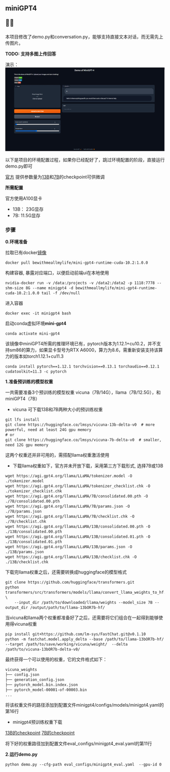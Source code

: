 
## miniGPT4 <p>🚀🚀</p>
本项目修改了demo.py和conversation.py，能够支持直接文本对话，而无需先上传图片。

**TODO: 支持多图上传回答**

演示：
![show](./examples/e5b0d467fa14e2aa9b77a46b828a4e0.png)

以下是项目的环境配置过程，如果你已经配好了，跳过环境配置的阶段，直接运行demo.py即可

[官方](https://github.com/Vision-CAIR/MiniGPT-4)
提供参数量为[13B](https://drive.google.com/file/d/1a4zLvaiDBr-36pasffmgpvH5P7CKmpze/view)和[7B](https://drive.google.com/file/d/1a4zLvaiDBr-36pasffmgpvH5P7CKmpze/view)的checkpoint可供微调 

**所需配置** 

官方使用A100显卡
* 13B： 23G显存
* 7B: 11.5G显存

### 步骤
**0.环境准备**

拉取已有docker[镜像](https://hub.docker.com/r/bewithmeallmylife/mini-gpt4-runtime-cuda-10.2)
```commandline
docker pull bewithmeallmylife/mini-gpt4-runtime-cuda-10.2:1.0.0
```
构建容器, 暴露对应端口，以便启动前端ui在本地使用
```commandline
nvidia-docker run -v /data:/projects -v /data2:/data2 -p 1118:7778 --shm-size 8G --name minigpt4 -d bewithmeallmylife/mini-gpt4-runtime-cuda-10.2:1.0.0 tail -f /dev/null
```
进入容器
```commandline
docker exec -it minigpt4 bash
```
启动conda虚拟环境**mini-gpt4**
```commandline
conda activate mini-gpt4
```
该镜像中miniGPT4所需的推理环境已有，pytorch版本为1.12.1+cu10.2，并不支持sm86的算力，如果显卡型号为RTX A6000，算力为8.6，需重新安装支持该算力的版本如torch1.12.1+cu11.3 
```commandline
conda install pytorch==1.12.1 torchvision==0.13.1 torchaudio==0.12.1 cudatoolkit=11.3 -c pytorch
```

**1.准备预训练的模型权重**

一共需要准备3个预训练的模型权重 vicuna（7B/14G），llama（7B/12.5G），和miniGPT4（7B）
* vicuna
可下载13B和7B两种大小的预训练权重
```commandline
git lfs install
git clone https://huggingface.co/lmsys/vicuna-13b-delta-v0  # more powerful, need at least 24G gpu memory
# or
git clone https://huggingface.co/lmsys/vicuna-7b-delta-v0  # smaller, need 12G gpu memory
```
这两个权重还并非可用的，需搭配llama权重激活使用
* 下载llama权重如下，官方并未开放下载，采用第三方下载形式, 选择7B或13B
```commandline
wget https://agi.gpt4.org/llama/LLaMA/tokenizer.model -O ./tokenizer.model
wget https://agi.gpt4.org/llama/LLaMA/tokenizer_checklist.chk -O ./tokenizer_checklist.chk
wget https://agi.gpt4.org/llama/LLaMA/7B/consolidated.00.pth -O ./7B/consolidated.00.pth
wget https://agi.gpt4.org/llama/LLaMA/7B/params.json -O ./7B/params.json
wget https://agi.gpt4.org/llama/LLaMA/7B/checklist.chk -O ./7B/checklist.chk
wget https://agi.gpt4.org/llama/LLaMA/13B/consolidated.00.pth -O ./13B/consolidated.00.pth
wget https://agi.gpt4.org/llama/LLaMA/13B/consolidated.01.pth -O ./13B/consolidated.01.pth
wget https://agi.gpt4.org/llama/LLaMA/13B/params.json -O ./13B/params.json
wget https://agi.gpt4.org/llama/LLaMA/13B/checklist.chk -O ./13B/checklist.chk
```
下载完llama权重之后，还需要转换成huggingface的模型格式
```commandline
git clone https://github.com/huggingface/transformers.git
python transformers/src/transformers/models/llama/convert_llama_weights_to_hf.py \
    --input_dir /path/to/downloaded/llama/weights --model_size 7B --output_dir /output/path/to/llama-13bOR7b-hf/
```
当vicuna和llama两个权重都准备好了之后，还需要将它们组合在一起得到能够使用得vicuna权重
```commandline
pip install git+https://github.com/lm-sys/FastChat.git@v0.1.10
python -m fastchat.model.apply_delta --base /path/to/llama-13bOR7b-hf/  --target /path/to/save/working/vicuna/weight/  --delta /path/to/vicuna-13bOR7b-delta-v0/
```
最终获得一个可以使用的权重，它的文件格式如下：
```commandline
vicuna_weights
├── config.json
├── generation_config.json
├── pytorch_model.bin.index.json
├── pytorch_model-00001-of-00003.bin
...   
```
将该权重文件的路径添加到配置文件minigpt4/configs/models/minigpt4.yaml的第16行
* minigpt4预训练权重下载

[13B的checkpoint](https://drive.google.com/file/d/1a4zLvaiDBr-36pasffmgpvH5P7CKmpze/view?usp=share_link)
[7B的checkpoint](https://drive.google.com/file/d/1RY9jV0dyqLX-o38LrumkKRh6Jtaop58R/view?usp=sharing)

将下好的权重路径加到配置文件eval_configs/minigpt4_eval.yaml的第11行

**2.运行demo.py**
```commandline
python demo.py --cfg-path eval_configs/minigpt4_eval.yaml  --gpu-id 0
```
